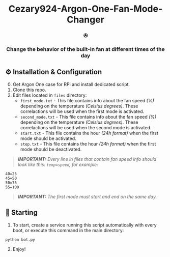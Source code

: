 <h1 align=center>Cezary924-Argon-One-Fan-Mode-Changer</h1>
<h3 align=center>✇</h3>
<h3 align=center>Change the behavior of the built-in fan at different times of the day</h3>

## ⚙️ Installation & Configuration</h3>
0. Get Argon One case for RPi and install dedicated script.
1. Clone this repo.
2. Edit files located in `files` directory:
   - `first_mode.txt` - This file contains info about the fan speed _(%)_ depending on the temperature _(Celsius degrees)_. These correlactions will be used when the first mode is activated.
   - `second_mode.txt` - This file contains info about the fan speed _(%)_ depending on the temperature _(Celsius degrees)_. These correlactions will be used when the second mode is activated.
   - `start.txt` - This file contains the hour _(24h format)_ when the first mode should be activated.
   - `stop.txt` - This file contains the hour _(24h format)_ when the first mode should be deactivated.
> _**IMPORTANT:** Every line in files that contain fan speed info should look like this: `temp=speed`, for example:_
```
40=25
45=50
50=75
55=100
```
> _**IMPORTANT:** The first mode must start and end on the same day._

## 🚀 Starting</h3>
1. To start, create a service running this script automatically with every boot, or execute this command in the main directory:
```
python bot.py
```
2. Enjoy!
